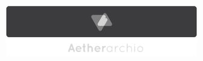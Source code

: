 <!-- Attribution-NonCommercial-NoDerivatives 4.0 International -->

<div align="center">
<a href="https://arch.datasets.fyi">
<img src="resources/aetherarchio-flat-banner-rndd-brdrs.png" alt="aetherarchio-flat-banner">
</a>

<a href="https://arch.datasets.fyi">
<img src="resources/aetherarchio-text-wide.png" alt="aetherarchio-text">
</a>
</div>
